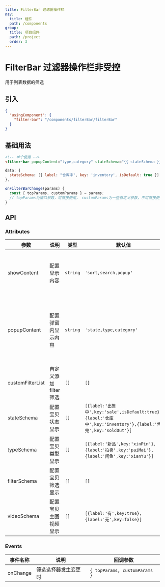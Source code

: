 ```yaml
---
title: FilterBar 过滤器操作栏
nav:
  title: 组件
  path: /components
group:
  title: 项目组件
  path: /project
  order: 3
---
```


# FilterBar 过滤器操作栏<Badge>非受控</Badge>

用于列表数据的筛选

## 引入

```json
{
  "usingComponent": {
    "filter-bar": "/components/filterBar/filterBar"
  }
}
```

## 基础用法

```html
<!-- 单个使用 -->
<filter-bar popupContent="type,category" stateSchema="{{ stateSchema }}" />
```

```js
data: {
  stateSchema: [{ label: "仓库中", key: 'inventory', isDefault: true }]
},

onFilterBarChange(params) {
  const { topParams, customParams } = params;
  // topParams为接口参数，可直接使用， customParams为一些自定义参数，不可直接使用在top接口参数上
}

```

## API

### Attributes

| 参数             | 说明                   | 类型     | 默认值                                                                                                       | 备注                                                                                             |
| ---------------- | ---------------------- | -------- | ------------------------------------------------------------------------------------------------------------ | ------------------------------------------------------------------------------------------------ |
| showContent      | 配置显示内容           | `string` | `'sort,search,popup'`                                                                                        | `sort`为默认的排序, `search`为搜索栏， `popup`为高级筛选弹窗                                     |
| popupContent     | 配置弹窗内显示内容     | `string` | `'state,type,category'`                                                                                      | `state`为宝贝类型, `type`为宝贝类型, `video`为主图视频 ，`filter`为宝贝筛选 `category`为类目选择 |
| customFilterList | 自定义添加 filter 筛选 | `[]`     | `[]`                                                                                                         | 正在实现，暂不要使用                                                                             |
| stateSchema      | 配置宝贝状态显示       | `[]`     | `[{label:'出售中',key:'sale',isDefault:true},{label:'仓库中',key:'inventory'},{label:'售完',key:'soldOut'}]` | -                                                                                                |
| typeSchema       | 配置宝贝类型显示       | `[]`     | `[{label:'新品',key:'xinPin'},{label:'拍卖',key:'paiMai'},{label:'闲鱼',key:'xianYu'}]`                      | -                                                                                                |
| filterSchema     | 配置宝贝筛选显示       | `[]`     | `[]`                                                                                                         | `{ label: xxx, key: xxx, isDefault: true }`                                                      |
| videoSchema      | 配置宝贝主图视频显示   | `[]`     | `[{label:'有',key:true},{label:'无',key:false}]`                                                             | `{ label: '有', key: true, isDefault: true }`                                                    |

### Events

| 事件名称 | 说明                 | 回调参数                      |
| -------- | -------------------- | ----------------------------- |
| onChange | 筛选选择器发生变更时 | `{ topParams, customParams }` |
